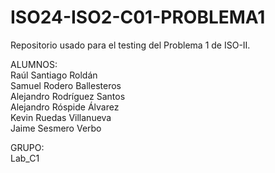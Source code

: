 # ISO24-ISO2-C01-PROBLEMA1

Repositorio usado para el testing del Problema 1 de ISO-II.  

ALUMNOS:  
Raúl Santiago Roldán  
Samuel Rodero Ballesteros  
Alejandro Rodríguez Santos  
Alejandro Róspide Álvarez  
Kevin Ruedas Villanueva  
Jaime Sesmero Verbo  

GRUPO:  
Lab_C1
